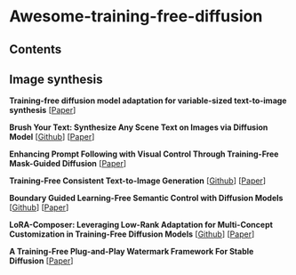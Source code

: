 # Awesome-training-free-diffusion

## Contents

## Image synthesis

**Training-free diffusion model adaptation for variable-sized text-to-image synthesis**
[[Paper](https://proceedings.neurips.cc/paper_files/paper/2023/file/e0378e0c642b1d292fcb224e8d5a39b3-Paper-Conference.pdf)]

**Brush Your Text: Synthesize Any Scene Text on Images via Diffusion Model** 
[[Github](https://github.com/ecnuljzhang/brush-your-text)]
[[Paper](https://ojs.aaai.org/index.php/AAAI/article/view/28550/29069)]

**Enhancing Prompt Following with Visual Control Through Training-Free Mask-Guided Diffusion**
[[Paper](https://arxiv.org/pdf/2404.14768)]

**Training-Free Consistent Text-to-Image Generation**
[[Github](https://consistory-paper.github.io/)]
[[Paper](https://arxiv.org/abs/2402.03286)]

**Boundary Guided Learning-Free Semantic Control with Diffusion Models**
[[Github](https://l-yezhu.github.io/BoundaryDiffusion/)]
[[Paper](https://proceedings.neurips.cc/paper_files/paper/2023/file/f737da5ea0e122870fad209509f87d5b-Paper-Conference.pdf)]

**LoRA-Composer: Leveraging Low-Rank Adaptation for Multi-Concept Customization in Training-Free Diffusion Models** 
[[Github](https://github.com/Young98CN/LoRA_Composer)]
[[Paper](https://arxiv.org/pdf/2403.11627)]

**A Training-Free Plug-and-Play Watermark Framework For Stable Diffusion**
[[Paper](https://arxiv.org/pdf/2404.05607)]

